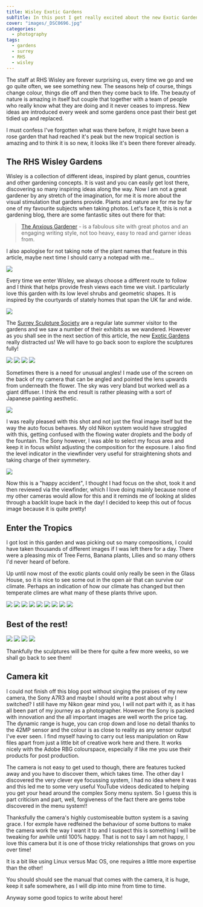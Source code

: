 ```yaml
---
title: Wisley Exotic Gardens
subTitle: In this post I get really excited about the new Exotic Garden section at RHS Wisley in Surrey. We had gone to follow the sculpture trail but got distracted by this incredible collection of exotic plants from the tropics!
cover: "images/_DSC0696.jpg"
categories:
  - photography
tags:
  - gardens
  - surrey
  - RHS
  - wisley
---
```


The staff at RHS Wisley are forever surprising us, every time we go and we go quite often, we see something new. The seasons help of course, things change colour, things die off and then they come back to life. The beauty of nature is amazing in itself but couple that together with a team of people who really know what they are doing and it never ceases to impress. New ideas are introduced every week and some gardens once past their best get tidied up and replaced.

I must confess I've forgotten what was there before, it might have been a rose garden that had reached it's peak but the new tropical section is amazing and to think it is so new, it looks like it's been there forever already.


## The RHS Wisley Gardens

Wisley is a collection of different ideas, inspired by plant genus, countries and other gardening concepts. It is vast and you can easily get lost there, discovering so many inspiring ideas along the way. Now I am not a great gardener by any stretch of the imagination, for me it is more about the visual stimulation that gardens provide. Plants and nature are for me by far one of my favourite subjects when taking photos. Let's face it, this is not a gardening blog, there are some fantastic sites out there for that:

> [The Anxious Gardener](https://theanxiousgardener.com/) - is a fabulous site with great photos and an engaging writing style, not too heavy, easy to read and garner ideas from.

I also apologise for not taking note of the plant names that feature in this article, maybe next time I should carry a notepad with me...

![](images/_DSC0634.jpg)

Every time we enter Wisley, we always choose a different route to follow and I think that helps provide fresh views each time we visit. I particularly love this garden with its low level shrubs and geometric shapes. It is inspired by the courtyards of stately homes that span the UK far and wide.

![](images/_DSC0635.jpg)

The [Surrey Sculpture Society](https://www.surreysculpture.org.uk/) are a regular late summer visitor to the gardens and we saw a number of their exhibits as we wandered. However as you shall see in the next section of this article, the new [Exotic Gardens](https://www.rhs.org.uk/gardens/wisley/garden-highlights/the-exotic-garden) really distracted us! We will have to go back soon to explore the sculptures fully!

![](images/_DSC0638.jpg)
![](images/_DSC0639.jpg)
![](images/_DSC0643.jpg)
![](images/_DSC0645.jpg)

Sometimes there is a need for unusual angles! I made use of the screen on the back of my camera that can be angled and pointed the lens upwards from underneath the flower. The sky was very bland but worked well as a giant diffuser. I think the end result is rather pleasing with a sort of Japanese painting aesthetic.

![](images/_DSC0650.jpg)

I was really pleased with this shot and not just the final image itself but the way the auto focus behaves. My old Nikon system would have struggled with this, getting confused with the flowing water droplets and the body of the fountain. The Sony however, I was able to select my focus area and keep it in focus whilst adjusting the composition for the exposure. I also find the level indicator in the viewfinder very useful for straightening shots and taking charge of their symmetery.

![](images/_DSC0655.jpg)

Now this is a "happy accident", I thought I had focus on the shot, took it and then reviewed via the viewfinder, which I love doing mainly because none of my other cameras would allow for this and it reminds me of looking at slides through a backlit loupe back in the day! I decided to keep this out of focus image because it is quite pretty!

## Enter the Tropics

I got lost in this garden and was picking out so many compositions, I could have taken thousands of different images if I was left there for a day. There were a pleasing mix of Tree Ferns, Banana plants, Lilies and so many others I'd never heard of before.

Up until now most of the exotic plants could only really be seen in the Glass House, so it is nice to see some out in the open air that can survive our climate. Perhaps an indication of how our climate has changed but then temperate climes are what many of these plants thrive upon.

![](images/_DSC0696.jpg)
![](images/_DSC0664.jpg)
![](images/_DSC0668.jpg)
![](images/_DSC0670.jpg)
![](images/_DSC0672.jpg)
![](images/_DSC0675.jpg)
![](images/_DSC0680.jpg)
![](images/_DSC0688.jpg)
![](images/_DSC0694.jpg)

## Best of the rest!

![](images/_DSC0719.jpg)
![](images/_DSC0720.jpg)
![](images/_DSC0722.jpg)
![](images/_DSC0724.jpg)


Thankfully the sculptures will be there for quite a few more weeks, so we shall go back to see them!

## Camera kit

I could not finish off this blog post without singing the praises of my new camera, the Sony A7R3 and maybe I should write a post about why I switched? I still have my Nikon gear mind you, I will not part with it, as it has all been part of my journey as a photographer. However the Sony is packed with innovation and the all important images are well worth the price tag. The dynamic range is huge, you can crop down and lose no detail thanks to the 42MP sensor and the colour is as close to reality as any sensor output I've ever seen. I find myself having to carry out less manipulation on Raw files apart from just a little bit of creative work here and there. It works nicely with the Adobe RBG colourspace, especially if like me you use their products for post production. 

The camera is not easy to get used to though, there are features tucked away and you have to discover them, which takes time. The other day I discovered the very clever eye focussing system, I had no idea where it was and this led me to some very useful YouTube videos dedicated to helping you get your head around the complex Sony menu system. So I guess this is part criticism and part, well, forgiveness of the fact there are gems tobe discovered in the menu system!! 

Thanksfully the camera's highly customiseable button system is a saving grace. I for exmple have redfeined the behaviour of some buttons to make the camera work the way I want it to and I suspect this is something I will be tweaking for awhile until 100% happy. That is not to say I am not happy, I love this camera but it is one of those tricky relationships that grows on you over time!

It is a bit like using Linux versus Mac OS, one requires a little more expertise than the other!

You should should see the manual that comes with the camera, it is huge, keep it safe somewhere, as I will dip into mine from time to time.

Anyway some good topics to write about here!